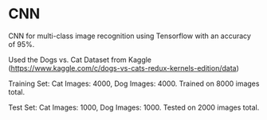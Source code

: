 # CNN
CNN for multi-class image recognition using Tensorflow with an accuracy of 95%.  

Used the Dogs vs. Cat Dataset from Kaggle (https://www.kaggle.com/c/dogs-vs-cats-redux-kernels-edition/data)

Training Set: Cat Images: 4000, Dog Images: 4000. Trained on 8000 images total. 

Test Set: Cat Images: 1000, Dog Images: 1000. Tested on 2000 images total.
